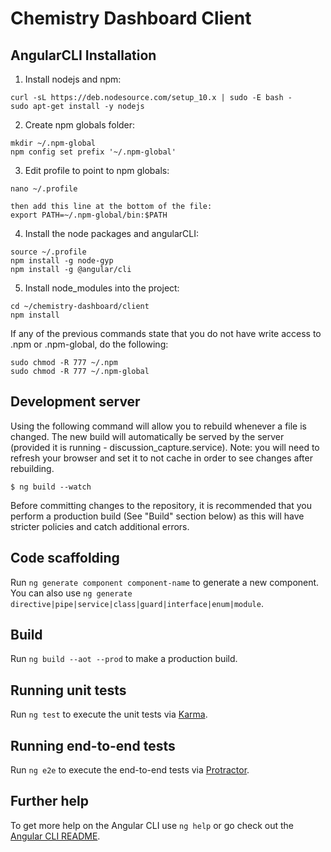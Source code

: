 # Chemistry Dashboard Client

## AngularCLI Installation

1. Install nodejs and npm:
```
curl -sL https://deb.nodesource.com/setup_10.x | sudo -E bash -
sudo apt-get install -y nodejs
```

2. Create npm globals folder:
```
mkdir ~/.npm-global
npm config set prefix '~/.npm-global'
```

3. Edit profile to point to npm globals:
```
nano ~/.profile

then add this line at the bottom of the file:
export PATH=~/.npm-global/bin:$PATH
```

4. Install the node packages and angularCLI:
```
source ~/.profile
npm install -g node-gyp
npm install -g @angular/cli
```

5. Install node_modules into the project:
```
cd ~/chemistry-dashboard/client
npm install
```

If any of the previous commands state that you do not have write access to .npm or .npm-global, do the following:
```
sudo chmod -R 777 ~/.npm
sudo chmod -R 777 ~/.npm-global
```

## Development server

Using the following command will allow you to rebuild whenever a file is changed.  The new build will automatically be served by the server (provided it is running - discussion_capture.service).
Note: you will need to refresh your browser and set it to not cache in order to see changes after rebuilding.

```
$ ng build --watch
```

Before committing changes to the repository, it is recommended that you perform a production build (See "Build" section below) as this will have stricter policies and catch additional errors.

## Code scaffolding

Run `ng generate component component-name` to generate a new component. You can also use `ng generate directive|pipe|service|class|guard|interface|enum|module`.

## Build

Run `ng build --aot --prod` to make a production build.

## Running unit tests

Run `ng test` to execute the unit tests via [Karma](https://karma-runner.github.io).

## Running end-to-end tests

Run `ng e2e` to execute the end-to-end tests via [Protractor](http://www.protractortest.org/).

## Further help

To get more help on the Angular CLI use `ng help` or go check out the [Angular CLI README](https://github.com/angular/angular-cli/blob/master/README.md).
